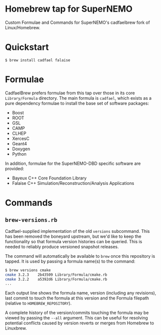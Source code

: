 # Homebrew tap for SuperNEMO
Custom Formulae and Commands for SuperNEMO's cadfaelbrew fork of
Linux/Homebrew.

# Quickstart
```
$ brew install cadfael falaise
```

# Formulae
CadfaelBrew prefers formulae from this tap over those in its core `Library/Formula` directory.
The main formula is `cadfael`, which exists as a pure dependency formulae to install the
base set of software packages:

- Boost
- ROOT
- GSL
- CAMP
- CLHEP
- XercesC
- Geant4
- Doxygen
- Python

In addition, formulae for the SuperNEMO-DBD specific software are provided:

- Bayeux C++ Core Foundation Library
- Falaise C++ Simulation/Reconstruction/Analysis Applications


# Commands
## `brew-versions.rb`
Cadfael-supplied implementation of the old `versions` subcommand. This
has been removed the boneyard upstream, but we'd like to keep the
functionality so that formula version histories can be queried. This
is needed to reliably produce versioned snapshot releases.

The command will automatically be available to `brew` once this repository
is tapped. It is used by passing a formula name(s) to the command:

```sh
$ brew versions cmake
cmake 3.2.3    2b43509 Library/Formula/cmake.rb
cmake 3.2.2    a5392d6 Library/Formula/cmake.rb
...
```

Each output line shows the formula name, version (including any revisions),
last commit to touch the formula at this version and the Formula filepath
(relative to `HOMEBREW_REPOSITORY`).

A complete history of the version/commits touching the formula may be
viewed by passing the `--all` argument. This can be useful for resolving
potential conflicts caused by version reverts or merges from Homebrew to
Linuxbrew.

